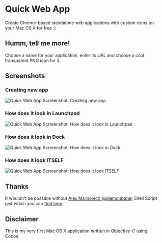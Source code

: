 # Quick Web App
Create Chrome-based standalone web applications with custom icons on your Mac OS X for free :)

## Humm, tell me more!

Choose a name for your application, enter its URL and choose a cool transparent PNG icon for it.

## Screenshots

### Creating new app

![Quick Web App Scrreenshot: Creating new app](http://i61.tinypic.com/24pgao7.png)

### How does it look in Launchpad

![Quick Web App Scrreenshot: How does it look in Launchpad](http://i59.tinypic.com/5bux3s.png)

### How does it look in Dock

![Quick Web App Scrreenshot: How does it look in Dock](http://i61.tinypic.com/4uukhy.png)

### How does it look ITSELF

![Quick Web App Scrreenshot: How does it look ITSELF](http://i62.tinypic.com/2819eky.png)

## Thanks

It wouldn't be possible without [Alex Malinovich (@demonbane)](https://github.com/demonbane) Shell Script gist which you can [find here](https://gist.github.com/demonbane/1065791).

## Disclaimer

This is my very first Mac OS X application written in Objective-C using Cocoa.

